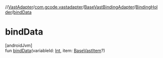 //[VastAdapter](../../../../index.md)/[com.gcode.vastadapter](../../index.md)/[BaseVastBindingAdapter](../index.md)/[BindingHolder](index.md)/[bindData](bind-data.md)

# bindData

[androidJvm]\
fun [bindData](bind-data.md)(variableId: [Int](https://kotlinlang.org/api/latest/jvm/stdlib/kotlin/-int/index.html), item: [BaseVastItem](../../-base-vast-item/index.md)?)
